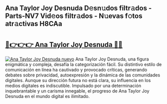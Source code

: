 ## Ana Taylor Joy Desnuda D𝚎sn𝚞dos filtr𝚊dos - Parts-NV7 Vid𝚎os filtr𝚊dos - N𝚞evas f𝚘tos atr𝚊ctivas H8CAa

# <h2><a href="http://mbcgr3.tromn.icu/?c=Ana+Taylor+Joy+Desnuda">🔗👉👉👉 Ana Taylor Joy Desnuda 🔗🔗</a></h2>

[![Ana Taylor Joy Desnuda nuevo](https://i.imgur.com/pEAQMta.gif)](http://mbcgr3.tromn.icu/?c=Ana+Taylor+Joy+Desnuda)
Ana Taylor Joy Desnuda, una figura enigmática y compleja, desafía la categorización fácil. Su distintivo estilo de comunicación en línea ha cautivado y provocado críticas, generando debates sobre privacidad, autoexpresión y la dinámica de las comunidades digitales. Aunque su dirección futura no está clara, su influencia en los medios digitales es indiscutible. Impulsado por una determinación inquebrantable y un carisma innegable, el progreso de Ana Taylor Joy Desnuda en el mundo digital es ilimitado.
